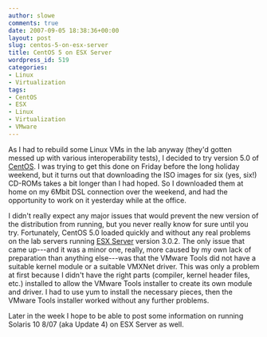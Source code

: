 ```yaml
---
author: slowe
comments: true
date: 2007-09-05 18:38:36+00:00
layout: post
slug: centos-5-on-esx-server
title: CentOS 5 on ESX Server
wordpress_id: 519
categories:
- Linux
- Virtualization
tags:
- CentOS
- ESX
- Linux
- Virtualization
- VMware
---
```


As I had to rebuild some Linux VMs in the lab anyway (they'd gotten messed up with various interoperability tests), I decided to try version 5.0 of [CentOS](http://www.centos.org/). I was trying to get this done on Friday before the long holiday weekend, but it turns out that downloading the ISO images for six (yes, six!) CD-ROMs takes a bit longer than I had hoped. So I downloaded them at home on my 6Mbit DSL connection over the weekend, and had the opportunity to work on it yesterday while at the office.

I didn't really expect any major issues that would prevent the new version of the distribution from running, but you never really know for sure until you try. Fortunately, CentOS 5.0 loaded quickly and without any real problems on the lab servers running [ESX Server](http://www.vmware.com/products/vi/esx/) version 3.0.2. The only issue that came up---and it was a minor one, really, more caused by my own lack of preparation than anything else---was that the VMware Tools did not have a suitable kernel module or a suitable VMXNet driver. This was only a problem at first because I didn't have the right parts (compiler, kernel header files, etc.) installed to allow the VMware Tools installer to create its own module and driver. I had to use yum to install the necessary pieces, then the VMware Tools installer worked without any further problems.

Later in the week I hope to be able to post some information on running Solaris 10 8/07 (aka Update 4) on ESX Server as well.
